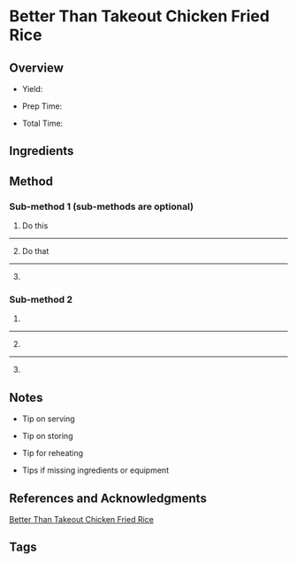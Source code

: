 # Better Than Takeout Chicken Fried Rice

## Overview

- Yield:

- Prep Time:

- Total Time:

## Ingredients



## Method

### Sub-method 1 (sub-methods are optional)

1. Do this
---
2. Do that
---
3.

### Sub-method 2

1.
---
2.
---
3.

## Notes

- Tip on serving

- Tip on storing

- Tip for reheating

- Tips if missing ingredients or equipment

## References and Acknowledgments

[Better Than Takeout Chicken Fried Rice](http://rachelschultz.com/2012/07/14/better-than-takeout-chicken-fried-rice/)

## Tags


